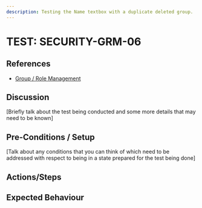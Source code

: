 ```yaml
---
description: Testing the Name textbox with a duplicate deleted group.
---
```


# TEST: SECURITY-GRM-06

## References

* [Group / Role Management](../../../../../operations/security-administration/group-role-management.md)

## Discussion

\[Briefly talk about the test being conducted and some more details that may need to be known\]

## Pre-Conditions / Setup

\[Talk about any conditions that you can think of which need to be addressed with respect to being in a state prepared for the test being done\]

## Actions/Steps



## Expected Behaviour

